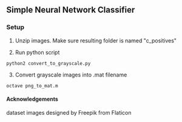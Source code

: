 ## Simple Neural Network Classifier

### Setup

1. Unzip images. Make sure resulting folder is named "c_positives"

2. Run python script
```
python2 convert_to_grayscale.py
```

3. Convert grayscale images into .mat filename
```
octave png_to_mat.m
```

#### Acknowledgements
dataset images designed by Freepik from Flaticon
